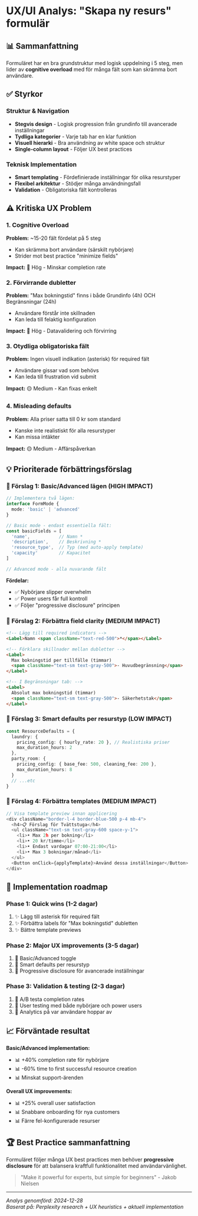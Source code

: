 # UX/UI Analys: "Skapa ny resurs" formulär

## 📊 Sammanfattning
Formuläret har en bra grundstruktur med logisk uppdelning i 5 steg, men lider av **cognitive overload** med för många fält som kan skrämma bort användare.

## ✅ Styrkor

### Struktur & Navigation
- **Stegvis design** - Logisk progression från grundinfo till avancerade inställningar
- **Tydliga kategorier** - Varje tab har en klar funktion
- **Visuell hierarki** - Bra användning av white space och struktur
- **Single-column layout** - Följer UX best practices

### Teknisk Implementation  
- **Smart templating** - Fördefinierade inställningar för olika resurstyper
- **Flexibel arkitektur** - Stödjer många användningsfall
- **Validation** - Obligatoriska fält kontrolleras

## ⚠️ Kritiska UX Problem

### 1. Cognitive Overload
**Problem:** ~15-20 fält fördelat på 5 steg
- Kan skrämma bort användare (särskilt nybörjare)
- Strider mot best practice "minimize fields"

**Impact:** 🔴 Hög - Minskar completion rate

### 2. Förvirrande dubletter
**Problem:** "Max bokningstid" finns i både Grundinfo (4h) OCH Begränsningar (24h)
- Användare förstår inte skillnaden
- Kan leda till felaktig konfiguration

**Impact:** 🔴 Hög - Datavalidering och förvirring

### 3. Otydliga obligatoriska fält
**Problem:** Ingen visuell indikation (asterisk) för required fält
- Användare gissar vad som behövs
- Kan leda till frustration vid submit

**Impact:** 🟡 Medium - Kan fixas enkelt

### 4. Misleading defaults
**Problem:** Alla priser satta till 0 kr som standard
- Kanske inte realistiskt för alla resurstyper
- Kan missa intäkter

**Impact:** 🟡 Medium - Affärspåverkan

## 💡 Prioriterade förbättringsförslag

### 🎯 Förslag 1: Basic/Advanced lägen (HIGH IMPACT)

```typescript
// Implementera två lägen:
interface FormMode {
  mode: 'basic' | 'advanced'
}

// Basic mode - endast essentiella fält:
const basicFields = [
  'name',           // Namn *
  'description',    // Beskrivning *  
  'resource_type',  // Typ (med auto-apply template)
  'capacity'        // Kapacitet
]

// Advanced mode - alla nuvarande fält
```

**Fördelar:**
- ✅ Nybörjare slipper overwhelm
- ✅ Power users får full kontroll
- ✅ Följer "progressive disclosure" principen

### 🎯 Förslag 2: Förbättra field clarity (MEDIUM IMPACT)

```html
<!-- Lägg till required indicators -->
<Label>Namn <span className="text-red-500">*</span></Label>

<!-- Förklara skillnader mellan dubletter -->
<Label>
  Max bokningstid per tillfälle (timmar)
  <span className="text-sm text-gray-500">- Huvudbegränsning</span>
</Label>

<!-- I Begränsningar tab: -->
<Label>
  Absolut max bokningstid (timmar) 
  <span className="text-sm text-gray-500">- Säkerhetstak</span>
</Label>
```

### 🎯 Förslag 3: Smart defaults per resurstyp (LOW IMPACT)

```typescript
const ResourceDefaults = {
  laundry: {
    pricing_config: { hourly_rate: 20 }, // Realistiska priser
    max_duration_hours: 2
  },
  party_room: {
    pricing_config: { base_fee: 500, cleaning_fee: 200 },
    max_duration_hours: 8
  }
  // ...etc
}
```

### 🎯 Förslag 4: Förbättra templates (MEDIUM IMPACT)

```typescript
// Visa template preview innan applicering
<div className="border-l-4 border-blue-500 p-4 mb-4">
  <h4>📋 Förslag för Tvättstuga</h4>
  <ul className="text-sm text-gray-600 space-y-1">
    <li>• Max 2h per bokning</li>
    <li>• 20 kr/timme</li>
    <li>• Endast vardagar 07:00-21:00</li>
    <li>• Max 3 bokningar/månad</li>
  </ul>
  <Button onClick={applyTemplate}>Använd dessa inställningar</Button>
</div>
```

## 🚀 Implementation roadmap

### Phase 1: Quick wins (1-2 dagar)
1. ✨ Lägg till asterisk för required fält
2. ✨ Förbättra labels för "Max bokningstid" dubletten  
3. ✨ Bättre template previews

### Phase 2: Major UX improvements (3-5 dagar)
1. 🎯 Basic/Advanced toggle
2. 🎯 Smart defaults per resurstyp
3. 🎯 Progressive disclosure för avancerade inställningar

### Phase 3: Validation & testing (2-3 dagar)
1. 🧪 A/B testa completion rates
2. 🧪 User testing med både nybörjare och power users
3. 🧪 Analytics på var användare hoppar av

## 📈 Förväntade resultat

**Basic/Advanced implementation:**
- 📊 +40% completion rate för nybörjare
- 📊 -60% time to first successful resource creation
- 📊 Minskat support-ärenden

**Overall UX improvements:**
- 📊 +25% overall user satisfaction
- 📊 Snabbare onboarding för nya customers
- 📊 Färre fel-konfigurerade resurser

## 🏆 Best Practice sammanfattning

Formuläret följer många UX best practices men behöver **progressive disclosure** för att balansera kraftfull funktionalitet med användarvänlighet.

> "Make it powerful for experts, but simple for beginners" - Jakob Nielsen

---
*Analys genomförd: 2024-12-28*  
*Baserat på: Perplexity research + UX heuristics + aktuell implementation* 